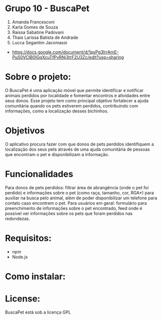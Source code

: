 # Grupo 10 - BuscaPet

1. Amanda Francesconi
1. Karla Gomes de Souza
1. Raissa Sabatine Padovani
1. Thais Larissa Batista de Andrade
1. Lucca Segantim Jacomassi

* https://docs.google.com/document/d/1pxPg3IrrAmE-PuS0VClB0lGqXcuTfPyRNj3trF2U3Zc/edit?usp=sharing

# Sobre o projeto:
O BuscaPet é uma aplicação móvel que permite identificar e notificar animais perdidos por localidade e fomentar encontros e atividades entre seus donos. Esse projeto tem como principal objetivo fortalecer a ajuda comunitária quando os pets estiverem perdidos, contribuindo com informações, como a localização desses bichinhos.

# Objetivos
O aplicativo procura fazer com que donos de pets perdidos identifiquem a localização dos seus pets através de uma ajuda comunitária de pessoas que encontram o pet e disponibilizam a informação.


# Funcionalidades
Para donos de pets perdidos: filtrar área de abrangência (onde o pet foi perdido) e informações sobre o pet (como raça, tamanho, cor, RGA*) para auxiliar na busca pelo animal, além de poder disponibilizar um telefone para contato caso encontrem o pet.
Para usuários em geral: formulário para preenchimento de informações sobre o pet encontrado, feed onde é possível ver informações sobre os pets que foram perdidos nas redondezas.


# Requisitos:
* npm
* Node.js

# Como instalar:

# License: 
BuscaPet está sob a licença GPL
